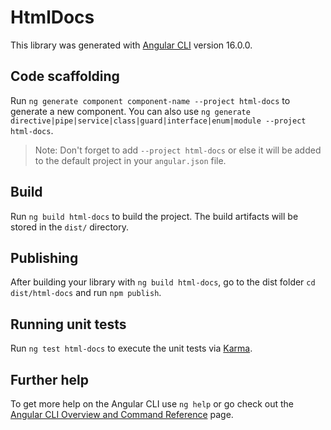 # HtmlDocs

This library was generated with [Angular CLI](https://github.com/angular/angular-cli) version 16.0.0.

## Code scaffolding

Run `ng generate component component-name --project html-docs` to generate a new component. You can also use `ng generate directive|pipe|service|class|guard|interface|enum|module --project html-docs`.
> Note: Don't forget to add `--project html-docs` or else it will be added to the default project in your `angular.json` file. 

## Build

Run `ng build html-docs` to build the project. The build artifacts will be stored in the `dist/` directory.

## Publishing

After building your library with `ng build html-docs`, go to the dist folder `cd dist/html-docs` and run `npm publish`.

## Running unit tests

Run `ng test html-docs` to execute the unit tests via [Karma](https://karma-runner.github.io).

## Further help

To get more help on the Angular CLI use `ng help` or go check out the [Angular CLI Overview and Command Reference](https://angular.io/cli) page.
